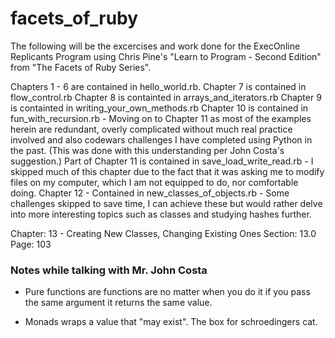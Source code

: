 # facets_of_ruby

The following will be the excercises and work done for the ExecOnline Replicants Program using Chris Pine's "Learn to Program - Second Edition" from "The Facets of Ruby Series".

Chapters 1 - 6 are contained in hello_world.rb.
Chapter 7 is contained in flow_control.rb
Chapter 8 is containted in arrays_and_iterators.rb
Chapter 9 is containted in writing_your_own_methods.rb
Chapter 10 is contained in fun_with_recursion.rb - Moving on to Chapter 11 as most of the examples herein are redundant, overly complicated without much real practice involved and also codewars challenges I have completed using Python in the past. (This was done with this understanding per John Costa's suggestion.)
Part of Chapter 11 is contained in save_load_write_read.rb - I skipped much of this chapter due to the fact that it was asking me to modify files on my computer, which I am not equipped to do, nor comfortable doing.
Chapter 12 - Contained in new_classes_of_objects.rb - Some challenges skipped to save time, I can achieve these but would rather delve into more interesting topics such as classes and studying hashes further.

Chapter: 13 - Creating New Classes, Changing Existing Ones
Section: 13.0
Page: 103

### Notes while talking with Mr. John Costa

- Pure functions are functions are no matter when you do it if you pass the same argument it returns the same value.

- Monads wraps a value that "may exist". The box for schroedingers cat.
